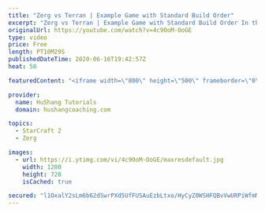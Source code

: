 ```yaml
---
title: "Zerg vs Terran | Example Game with Standard Build Order"
excerpt: "Zerg vs Terran | Example Game with Standard Build Order In this guide we learn how to defend early Terran attacks.  Coaching -------------------------------------------------------------------------- Interested in Starcraft lessons? Check out my website! I would love to help you improve and reach your"
originalUrl: https://youtube.com/watch?v=4c9OoM-OoGE
type: video
price: Free
length: PT10M29S
publishedDateTime: 2020-06-16T19:42:57Z
heat: 50

featuredContent: "<iframe width=\"800\" height=\"500\" frameborder=\"0\" src=\"https://www.youtube.com/embed/4c9OoM-OoGE\" allow=\"accelerometer; autoplay; encrypted-media; gyroscope; picture-in-picture\" allowfullscreen></iframe>"

provider:
  name: HuShang Tutorials
  domain: hushangcoaching.com

topics:
  - StarCraft 2
  - Zerg

images:
  - url: https://i.ytimg.com/vi/4c9OoM-OoGE/maxresdefault.jpg
    width: 1280
    height: 720
    isCached: true

secured: "l1OxalY2sLm6b62dSwrPXd5UfFUSAuEzbLtxo/HyCyZ0WSHFQBvVwURPiWfmM+fViuzgB0zHVnY67GegrkPSbrqMIaIuEQDHOV67XM9llt0Bkxac+C1FWw2fMKeVE8mkZK5nVnDUqSXcvfqdgXEP+YLbYQOPnuNScGEOir5GFSyMBC3HTNt5IeS1NMBBTgZ96s9rQUp7gytjXoK8Uy24zZtm9E5fhIcbuFH8RcfwBH7TfV3NwZMpl0kh54JK8y7j8l9U6SrdcB0uiLnqyuu4u/hWpjftbMhlvrF0474JoIQ5E0nGIEa4MeGSR+fHUp4jfqQf8SfBKxFXQ0cC9XkY0StY0WBICxDGrURJaGRLDT+HIL83YB6aFrvSKWlLzr0JDAVqzEPMIu6WA2IfPa2No1fuquRBqLDhFWDBVlaeS9E=;CafDUD+LI1nlcHm/p2oE7A=="
---
```


